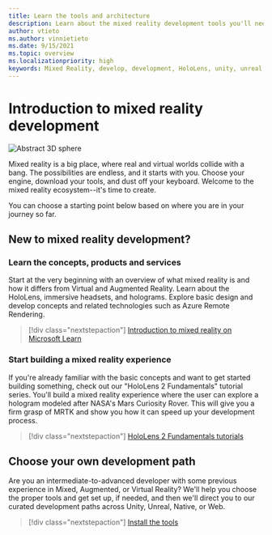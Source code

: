 ```yaml
---
title: Learn the tools and architecture
description: Learn about the mixed reality development tools you'll need to get started making apps for HoloLens and immersive headsets.
author: vtieto
ms.author: vinnietieto
ms.date: 9/15/2021
ms.topic: overview
ms.localizationpriority: high
keywords: Mixed Reality, develop, development, HoloLens, unity, unreal, directx, mixed reality headset, windows mixed reality headset, virtual reality headset, what is virtual reality, what is augmented reality, virtual reality development, augmented reality development
---
```


# Introduction to mixed reality development

![Abstract 3D sphere](images/development-hero-image.png)

Mixed reality is a big place, where real and virtual worlds collide with a bang. The possibilities are endless, and it starts with you. Choose your engine, download your tools, and dust off your keyboard. Welcome to the mixed reality ecosystem--it's time to create.

You can choose a starting point below based  on where you are in your journey so far.

## New to mixed reality development?

### Learn the concepts, products and services

Start at the very beginning with an overview of what mixed reality is and how it differs from Virtual and Augmented Reality. Learn about the HoloLens, immersive headsets, and holograms. Explore basic design and develop concepts and related technologies such as Azure Remote Rendering.

> [!div class="nextstepaction"]
> [Introduction to mixed reality on Microsoft Learn](/learn/modules/intro-to-mixed-reality/)

### Start building a mixed reality experience

If you're already familiar with the basic concepts and want to get started building something, check out our "HoloLens 2 Fundamentals"  tutorial series. You'll build a mixed reality experience where the user can explore a hologram modeled after NASA's Mars Curiosity Rover. This will give you a firm grasp of MRTK and show you how it can speed up your development process.

> [!div class="nextstepaction"]
> [HoloLens 2 Fundamentals tutorials](/learn/paths/beginner-hololens-2-tutorials/)

## Choose your own development path
Are you an intermediate-to-advanced developer with some previous experience in Mixed, Augmented, or Virtual Reality? We'll help you choose the proper tools and get set up, if needed, and then we'll direct you to our curated development paths across Unity, Unreal, Native, or Web.

> [!div class="nextstepaction"]
> [Install the tools](install-the-tools.md)


